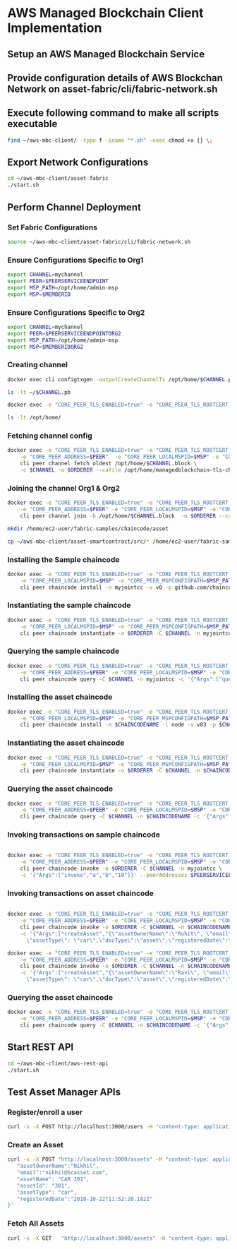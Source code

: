 
# AWS Managed Blockchain Client Implementation

## Setup an AWS Managed Blockchain Service

## Provide configuration details of AWS Blockchan Network on asset-fabric/cli/fabric-network.sh

## Execute following command to make all scripts executable

```bash
find ~/aws-mbc-client/ -type f -iname "*.sh" -exec chmod +x {} \;
```

## Export Network Configurations
```bash
cd ~/aws-mbc-client/asset-fabric
./start.sh
```

## Perform Channel Deployment

### Set Fabric Configurations

```bash
source ~/aws-mbc-client/asset-fabric/cli/fabric-network.sh
```

### Ensure Configurations Specific to Org1

```bash
export CHANNEL=mychannel
export PEER=$PEERSERVICEENDPOINT
export MSP_PATH=/opt/home/admin-msp
export MSP=$MEMBERID
```

### Ensure Configurations Specific to Org2

```bash
export CHANNEL=mychannel
export PEER=$PEERSERVICEENDPOINTORG2
export MSP_PATH=/opt/home/admin-msp
export MSP=$MEMBERIDORG2
```

### Creating channel

```bash
docker exec cli configtxgen -outputCreateChannelTx /opt/home/$CHANNEL.pb -profile TwoOrgChannel -channelID $CHANNEL --configPath /opt/home/

ls -lt ~/$CHANNEL.pb 

docker exec -e "CORE_PEER_TLS_ENABLED=true" -e "CORE_PEER_TLS_ROOTCERT_FILE=/opt/home/managedblockchain-tls-chain.pem" -e "CORE_PEER_ADDRESS=$PEER" -e "CORE_PEER_LOCALMSPID=$MSP" -e "CORE_PEER_MSPCONFIGPATH=$MSP_PATH" cli peer channel create -c $CHANNEL -f /opt/home/$CHANNEL.pb -o $ORDERER --cafile /opt/home/managedblockchain-tls-chain.pem --tls --timeout 900s

ls -lt /opt/home/
```

### Fetching channel config

```bash
docker exec -e "CORE_PEER_TLS_ENABLED=true" -e "CORE_PEER_TLS_ROOTCERT_FILE=/opt/home/managedblockchain-tls-chain.pem"  \
    -e "CORE_PEER_ADDRESS=$PEER"  -e "CORE_PEER_LOCALMSPID=$MSP" -e "CORE_PEER_MSPCONFIGPATH=$MSP_PATH" \
    cli peer channel fetch oldest /opt/home/$CHANNEL.block \
    -c $CHANNEL -o $ORDERER --cafile /opt/home/managedblockchain-tls-chain.pem --tls
```

### Joining the channel Org1 & Org2

```bash
docker exec -e "CORE_PEER_TLS_ENABLED=true" -e "CORE_PEER_TLS_ROOTCERT_FILE=/opt/home/managedblockchain-tls-chain.pem" \
    -e "CORE_PEER_ADDRESS=$PEER" -e "CORE_PEER_LOCALMSPID=$MSP" -e "CORE_PEER_MSPCONFIGPATH=$MSP_PATH" \
    cli peer channel join -b /opt/home/$CHANNEL.block  -o $ORDERER --cafile /opt/home/managedblockchain-tls-chain.pem --tls

mkdir /home/ec2-user/fabric-samples/chaincode/asset

cp ~/aws-mbc-client/asset-smartcontract/src/* /home/ec2-user/fabric-samples/chaincode/asset/
```

### Installing the Sample chaincode
```bash
docker exec -e "CORE_PEER_TLS_ENABLED=true" -e "CORE_PEER_TLS_ROOTCERT_FILE=/opt/home/managedblockchain-tls-chain.pem" \
    -e "CORE_PEER_LOCALMSPID=$MSP" -e "CORE_PEER_MSPCONFIGPATH=$MSP_PATH" -e "CORE_PEER_ADDRESS=$PEER"  \
    cli peer chaincode install -n myjointcc -v v0 -p github.com/chaincode_example02/go
```
### Instantiating the sample chaincode
```bash
docker exec -e "CORE_PEER_TLS_ENABLED=true" -e "CORE_PEER_TLS_ROOTCERT_FILE=/opt/home/managedblockchain-tls-chain.pem" \
    -e "CORE_PEER_LOCALMSPID=$MSP" -e "CORE_PEER_MSPCONFIGPATH=$MSP_PATH" -e "CORE_PEER_ADDRESS=$PEER"  \
    cli peer chaincode instantiate -o $ORDERER -C $CHANNEL -n myjointcc -v v0 -c '{"Args":["init","a","100","b","200"]}' --cafile /opt/home/managedblockchain-tls-chain.pem --tls -P "AND ('$MEMBERID.member', '$MEMBERIDORG2.member')"
```    

### Querying the sample chaincode

```bash
docker exec -e "CORE_PEER_TLS_ENABLED=true" -e "CORE_PEER_TLS_ROOTCERT_FILE=/opt/home/managedblockchain-tls-chain.pem" \
    -e "CORE_PEER_ADDRESS=$PEER" -e "CORE_PEER_LOCALMSPID=$MSP" -e "CORE_PEER_MSPCONFIGPATH=$MSP_PATH" \
    cli peer chaincode query -C $CHANNEL -n myjointcc -c '{"Args":["query","a"]}'
```


### Installing the asset chaincode
```bash
docker exec -e "CORE_PEER_TLS_ENABLED=true" -e "CORE_PEER_TLS_ROOTCERT_FILE=/opt/home/managedblockchain-tls-chain.pem" \
    -e "CORE_PEER_LOCALMSPID=$MSP" -e "CORE_PEER_MSPCONFIGPATH=$MSP_PATH" -e "CORE_PEER_ADDRESS=$PEER"  \
    cli peer chaincode install -n $CHAINCODENAME -l node -v v03 -p $CHAINCODEDIR
```

### Instantiating the asset chaincode
```bash
docker exec -e "CORE_PEER_TLS_ENABLED=true" -e "CORE_PEER_TLS_ROOTCERT_FILE=/opt/home/managedblockchain-tls-chain.pem" \
    -e "CORE_PEER_LOCALMSPID=$MSP" -e "CORE_PEER_MSPCONFIGPATH=$MSP_PATH" -e "CORE_PEER_ADDRESS=$PEER"  \
    cli peer chaincode instantiate -o $ORDERER -C $CHANNEL -n $CHAINCODENAME -v v03 -c '{"Args":["init"]}' --cafile /opt/home/managedblockchain-tls-chain.pem --tls -P "AND ('$MEMBERID.member', '$MEMBERIDORG2.member')"
```

### Querying the asset chaincode
```bash
docker exec -e "CORE_PEER_TLS_ENABLED=true" -e "CORE_PEER_TLS_ROOTCERT_FILE=/opt/home/managedblockchain-tls-chain.pem" \
    -e "CORE_PEER_ADDRESS=$PEER" -e "CORE_PEER_LOCALMSPID=$MSP" -e "CORE_PEER_MSPCONFIGPATH=$MSP_PATH" \
    cli peer chaincode query -C $CHANNEL -n $CHAINCODENAME -c '{"Args":["queryAllAssets"]}'
```

### Invoking transactions on sample chaincode
```bash

docker exec -e "CORE_PEER_TLS_ENABLED=true" -e "CORE_PEER_TLS_ROOTCERT_FILE=/opt/home/managedblockchain-tls-chain.pem" \
    -e "CORE_PEER_ADDRESS=$PEER" -e "CORE_PEER_LOCALMSPID=$MSP" -e "CORE_PEER_MSPCONFIGPATH=$MSP_PATH" \
    cli peer chaincode invoke -o $ORDERER -C $CHANNEL -n myjointcc \
    -c '{"Args":["invoke","a","b","10"]}' --peerAddresses $PEERSERVICEENDPOINT --tlsRootCertFiles /opt/home/managedblockchain-tls-chain.pem --peerAddresses $PEERSERVICEENDPOINTORG2 --tlsRootCertFiles /opt/home/managedblockchain-tls-chain.pem --peerAddresses $PEERSERVICEENDPOINT --tlsRootCertFiles /opt/home/managedblockchain-tls-chain.pem --cafile /opt/home/managedblockchain-tls-chain.pem --tls
```

### Invoking transactions on asset chaincode
```bash

docker exec -e "CORE_PEER_TLS_ENABLED=true" -e "CORE_PEER_TLS_ROOTCERT_FILE=/opt/home/managedblockchain-tls-chain.pem" \
    -e "CORE_PEER_ADDRESS=$PEER" -e "CORE_PEER_LOCALMSPID=$MSP" -e "CORE_PEER_MSPCONFIGPATH=$MSP_PATH" \
    cli peer chaincode invoke -o $ORDERER -C $CHANNEL -n $CHAINCODENAME \
    -c '{"Args":["createAsset","{\"assetOwnerName\":\"Rohit\", \"email\":\"rohit@bcasset.com\",\"assetName\": \"CAR 201\",\"assetId\": \"CAR201\",
      \"assetType\": \"car\",\"docType\":\"asset\",\"registeredDate\":\"2020-09-09T11:52:20.182Z\"}"]}' --peerAddresses $PEERSERVICEENDPOINT --tlsRootCertFiles /opt/home/managedblockchain-tls-chain.pem --peerAddresses $PEERSERVICEENDPOINTORG2 --tlsRootCertFiles /opt/home/managedblockchain-tls-chain.pem --peerAddresses $PEERSERVICEENDPOINT --tlsRootCertFiles /opt/home/managedblockchain-tls-chain.pem --cafile /opt/home/managedblockchain-tls-chain.pem --tls

docker exec -e "CORE_PEER_TLS_ENABLED=true" -e "CORE_PEER_TLS_ROOTCERT_FILE=/opt/home/managedblockchain-tls-chain.pem" \
    -e "CORE_PEER_ADDRESS=$PEER" -e "CORE_PEER_LOCALMSPID=$MSP" -e "CORE_PEER_MSPCONFIGPATH=$MSP_PATH" \
    cli peer chaincode invoke -o $ORDERER -C $CHANNEL -n $CHAINCODENAME \
    -c '{"Args":["createAsset","{\"assetOwnerName\":\"Ravi\", \"email\":\"ravi@bcasset.com\",\"assetName\": \"CAR 202\",\"assetId\": \"CAR202\",
      \"assetType\": \"car\",\"docType\":\"asset\",\"registeredDate\":\"2020-09-09T11:52:20.182Z\"}"]}' --cafile /opt/home/managedblockchain-tls-chain.pem --tls
```

### Querying the asset chaincode
```bash
docker exec -e "CORE_PEER_TLS_ENABLED=true" -e "CORE_PEER_TLS_ROOTCERT_FILE=/opt/home/managedblockchain-tls-chain.pem" \
    -e "CORE_PEER_ADDRESS=$PEER" -e "CORE_PEER_LOCALMSPID=$MSP" -e "CORE_PEER_MSPCONFIGPATH=$MSP_PATH" \
    cli peer chaincode query -C $CHANNEL -n $CHAINCODENAME -c '{"Args":["queryAsset","{\"assetId\":\"CAR200\"}"]}'
```

## Start REST API
```bash
cd ~/aws-mbc-client/aws-rest-api
./start.sh
```

## Test Asset Manager APIs
### Register/enroll a user
```bash
curl -s -X POST http://localhost:3000/users -H "content-type: application/x-www-form-urlencoded" -d 'username=susmit&orgName=Org1'
```

### Create an Asset
```bash
curl -s -X POST "http://localhost:3000/assets" -H "content-type: application/json" -d '{ 
   "assetOwnerName":"Nikhil",
   "email":"nikhil@bcasset.com",
   "assetName": "CAR 301",
   "assetId": "301",
   "assetType": "car",
   "registeredDate":"2018-10-22T11:52:20.182Z"
}'
```

### Fetch All Assets
```bash
curl -s -X GET   "http://localhost:3000/assets" -H "content-type: application/json"
```
